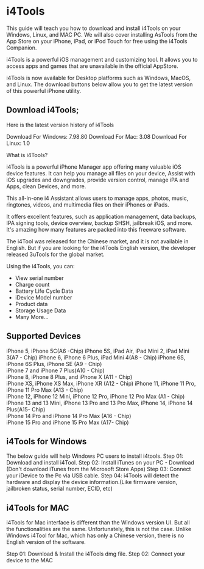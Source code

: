# i4Tools

This guide will teach you how to download and install i4Tools on your Windows, Linux, and MAC PC. We will also cover installing AsTools from the App Store on your iPhone, iPad, or iPod Touch for free using the i4Tools Companion.


i4Tools is a powerful iOS management and customizing tool. It allows you to access apps and games that are unavailable in the official AppStore. 

i4Tools is now available for Desktop platforms such as Windows, MacOS, and Linux. The download buttons below allow you to get the latest version of this powerful iPhone utility. 

## Download i4Tools;
Here is the latest version history of i4Tools 

Download For Windows: 7.98.80
Download For Mac: 3.08
Download For  Linux: 1.0

What is i4Tools?

i4Tools is a powerful iPhone Manager app offering many valuable iOS device features. It can help you manage all files on your device, Assist with iOS upgrades and downgrades, provide version control, manage iPA and Apps, clean Devices, and more.

This all-in-one i4 Assistant allows users to manage apps, photos, music, ringtones, videos, and multimedia files on their iPhones or iPads. 

It offers excellent features, such as application management, data backups, IPA signing tools, device overview, backup SHSH, jailbreak iOS, and more. It's amazing how many features are packed into this freeware software.

The i4Tool was released for the Chinese market, and it is not available in English. But if you are looking for the i4Tools English version, the developer released 3uTools for the global market.

Using the i4Tools, you can:
- View serial number
- Charge count
- Battery Life Cycle Data
- iDevice Model number
- Product data
- Storage Usage Data
- Many More...


## Supported Devices

iPhone 5, iPhone 5C(A6	-Chip)
iPhone 5S, iPad Air, iPad Mini 2, iPad Mini 3(A7	- Chip)
iPhone 6, iPhone 6 Plus, iPad Mini 4(A8 - Chip)	
iPhone 6S, iPhone 6S Plus, iPhone SE (A9 - Chip)	
iPhone 7 and iPhone 7 Plus(A10 - Chip)	
iPhone 8, iPhone 8 Plus, and iPhone X (A11 - Chip)	
iPhone XS, iPhone XS Max, iPhone XR (A12	 - Chip)
iPhone 11, iPhone 11 Pro, iPhone 11 Pro Max (A13 - Chip)	
iPhone 12, iPhone 12 Mini, iPhone 12 Pro, iPhone 12 Pro Max (A1 - Chip)	
iPhone 13 and 13 Mini, iPhone 13 Pro and 13 Pro Max, iPhone 14, iPhone 14 Plus(A15- Chip)	
iPhone 14 Pro and iPhone 14 Pro Max (A16 - Chip)	
iPhone 15 Pro and iPhone 15 Pro Max (A17- Chip)	

## i4Tools for Windows
The below guide will help Windows PC users to install i4tools.
Step 01: Download and install i4Tool.
Step 02: Install iTunes on your PC - Download 
(Don't download iTunes from the Microsoft Store Apps)
Step 03: Connect your iDevice to the Pc via USB cable.
Step 04: i4Tools will detect the hardware and display the device information.(Like firmware version, jailbroken status, serial number, ECID, etc)

## i4Tools for MAC
i4Tools for Mac interface is different than the Windows version UI. But all the functionalities are the same. Unfortunately, this is not the case. Unlike Windows i4Tool for Mac, which has only a Chinese version, there is no English version of the software. 

Step 01: Download & Install the i4Tools dmg file.
Step 02: Connect your device to the MAC
